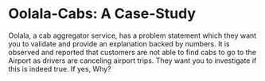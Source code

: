 # Oolala-Cabs: A Case-Study
Oolala, a cab aggregator service, has a problem statement which they want you to validate and provide an explanation backed by numbers. 
It is observed and reported that customers are not able to find cabs to go to the Airport as drivers are canceling airport trips. 
They want you to investigate if this is indeed true. If yes, Why?
